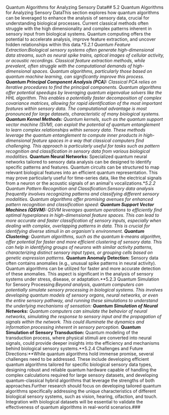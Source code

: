 Quantum Algorithms for Analyzing Sensory Data## 5.2 Quantum Algorithms for Analyzing Sensory DataThis section explores how quantum algorithms can be leveraged to enhance the analysis of sensory data, crucial for understanding biological processes.  Current classical methods often struggle with the high dimensionality and complex patterns inherent in sensory input from biological systems. Quantum computing offers the potential to accelerate analysis, improve feature extraction, and uncover hidden relationships within this data.**5.2.1  Quantum Feature Extraction:**Biological sensory systems often generate high-dimensional data streams, such as neural spike trains, optical images of cellular activity, or acoustic recordings.  Classical feature extraction methods, while prevalent, often struggle with the computational demands of high-dimensional spaces.  Quantum algorithms, particularly those based on quantum machine learning, can significantly improve this process.* **Quantum Principal Component Analysis (PCA):**  Classical PCA relies on iterative procedures to find the principal components.  Quantum algorithms offer potential speedups by leveraging quantum eigenvalue solvers like the HHL algorithm.  This enables a potentially faster decomposition of complex covariance matrices, allowing for rapid identification of the most important features within sensory data. The computational advantage is most pronounced for large datasets, characteristic of many biological systems.* **Quantum Kernel Methods:** Quantum kernels, such as the quantum support vector machine (SVM), can exploit the potential of quantum entanglement to learn complex relationships within sensory data.  These methods leverage the quantum entanglement to compute inner products in high-dimensional feature spaces in a way that classical computers find challenging. This approach is particularly useful for tasks such as pattern recognition and classification in sensory data from various biological modalities.* **Quantum Neural Networks:**  Specialized quantum neural networks tailored to sensory data analysis can be designed to identify specific patterns and features. Quantum circuits can be structured to map relevant biological features into an efficient quantum representation.  This may prove particularly useful for time-series data, like the electrical signals from a neuron or the acoustic signals of an animal's vocalizations.**5.2.2  Quantum Pattern Recognition and Classification:**Sensory data analysis frequently involves recognizing patterns and classifying different sensory modalities. Quantum algorithms offer promising avenues for enhanced pattern recognition and classification speed:* **Quantum Support Vector Machines (QSVM):**  QSVM leverages quantum operations to efficiently find optimal hyperplanes in high-dimensional feature spaces.  This can lead to more accurate and faster classification of sensory inputs, especially when dealing with complex, overlapping patterns in data.  This is crucial for identifying diverse stimuli in an organism's environment.* **Quantum Clustering:**  Quantum algorithms, such as the quantum k-means algorithm, offer potential for faster and more efficient clustering of sensory data. This can help in identifying groups of neurons with similar activity patterns, characterizing distinct sensory input types, or grouping cells based on genetic expression patterns.* **Quantum Anomaly Detection:**  Sensory data often contains anomalies (e.g., unusual spike patterns in neural activity). Quantum algorithms can be utilized for faster and more accurate detection of these anomalies. This aspect is significant in the analysis of sensory systems under stress, disease, or adaptation.**5.2.3  Quantum Simulation for Sensory Processing:**Beyond analysis, quantum computers can potentially simulate sensory processing in biological systems.  This involves developing quantum models of sensory organs, neural networks, or even the entire sensory pathway, and running these simulations to understand the underlying mechanisms of sensation:* **Quantum Simulation of Neural Networks:** Quantum computers can simulate the behavior of neural networks, simulating the response to sensory input and the propagation of signals within the network. This could illuminate the dynamics and information processing inherent in sensory perception.* **Quantum Simulation of Sensory Transduction:** Quantum modeling of the transduction process, where physical stimuli are converted into neural signals, could provide deeper insights into the efficiency and mechanisms behind biological sensory systems.**5.2.4  Challenges and Future Directions:**While quantum algorithms hold immense promise, several challenges need to be addressed.  These include developing efficient quantum algorithms tailored for specific biological sensory data types, designing robust and reliable quantum hardware capable of handling the complex calculations required for large sensory datasets, and developing quantum-classical hybrid algorithms that leverage the strengths of both approaches.Further research should focus on developing tailored quantum algorithms specifically addressing the unique characteristics of different biological sensory systems, such as vision, hearing, olfaction, and touch.  Integration with biological datasets will be essential to validate the effectiveness of quantum algorithms in real-world scenarios.###